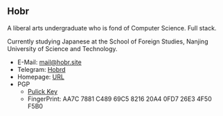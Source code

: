 ## Hobr

A liberal arts undergraduate who is fond of Computer Science. Full stack.

Currently studying Japanese at the School of Foreign Studies, Nanjing University of Science and Technology.

- E-Mail: [mail@hobr.site](mailto://mail@hobr.site)
- Telegram: [Hobrd](https://t.me/Hobrd)
- Homepage: [URL](https://hobr.site)
- PGP
  - [Pulick Key](https://github.com/hobr.gpg)
  - FingerPrint: AA7C 7881 C489 69C5 8216  20A4 0FD7 26E3 4F50 F5B0
